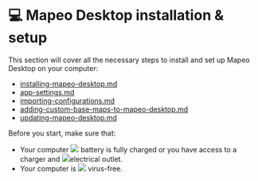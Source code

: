 # 💻 Mapeo Desktop installation & setup

This section will cover all the necessary steps to install and set up Mapeo Desktop on your computer:

* [installing-mapeo-desktop.md](installing-mapeo-desktop.md "mention")
* [app-settings.md](app-settings.md "mention")
* [importing-configurations.md](importing-configurations.md "mention")
* [adding-custom-base-maps-to-mapeo-desktop.md](adding-custom-base-maps-to-mapeo-desktop.md "mention")
* [updating-mapeo-desktop.md](updating-mapeo-desktop.md "mention")

Before you start, make sure that:

* Your computer ![](../../.gitbook/assets/Battery\_icon.png) battery is fully charged or you have access to a charger and  ![](../../.gitbook/assets/plug.png)electrical outlet.
* Your computer is ![](../../.gitbook/assets/virus\_free\_bug\_free\_icon.png) virus-free.
